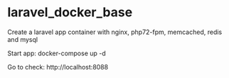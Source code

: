 # laravel_docker_base
Create a laravel app container with nginx, php72-fpm, memcached, redis and mysql

Start app:   docker-compose up -d

Go to check:  http://localhost:8088

